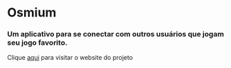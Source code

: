# Osmium
### Um aplicativo para se conectar com outros usuários que jogam seu jogo favorito. 
Clique [aqui](https://jaoafonsokkj.github.io/TCC-Osmium/Web) para visitar o website do projeto

